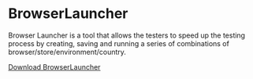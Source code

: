# BrowserLauncher

Browser Launcher is a tool that allows the testers to speed up the testing process by creating, saving and running a series of combinations of browser/store/environment/country.

[Download BrowserLauncher](https://github.com/alaiaf/BrowserLauncher/raw/697a675019a26dca28559a165510bb612fb66063/Package/BrowserLauncher.zip)
